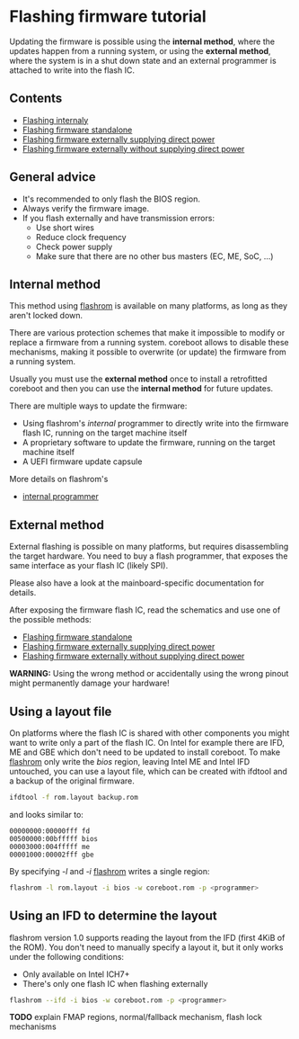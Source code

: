# Flashing firmware tutorial

Updating the firmware is possible using the **internal method**, where the updates
happen from a running system, or using the **external method**, where the system
is in a shut down state and an external programmer is attached to write into the
flash IC.

## Contents

* [Flashing internaly](int_flashrom.md)
* [Flashing firmware standalone](ext_standalone.md)
* [Flashing firmware externally supplying direct power](ext_power.md)
* [Flashing firmware externally without supplying direct power](no_ext_power.md)

## General advice

* It's recommended to only flash the BIOS region.
* Always verify the firmware image.
* If you flash externally and have transmission errors:
  * Use short wires
  * Reduce clock frequency
  * Check power supply
  * Make sure that there are no other bus masters (EC, ME, SoC, ...)

## Internal method

This method using [flashrom] is available on many platforms, as long as they
aren't locked down.

There are various protection schemes that make it impossible to modify or
replace a firmware from a running system. coreboot allows to disable these
mechanisms, making it possible to overwrite (or update) the firmware from a
running system.

Usually you must use the **external method** once to install a retrofitted
coreboot and then you can use the **internal method** for future updates.

There are multiple ways to update the firmware:
* Using flashrom's *internal* programmer to directly write into the firmware
  flash IC, running on the target machine itself
* A proprietary software to update the firmware, running on the target machine
  itself
* A UEFI firmware update capsule

More details on flashrom's
* [internal programmer](int_flashrom.md)

## External method

External flashing is possible on many platforms, but requires disassembling
the target hardware. You need to buy a flash programmer, that
exposes the same interface as your flash IC (likely SPI).

Please also have a look at the mainboard-specific documentation for details.

After exposing the firmware flash IC, read the schematics and use one of the
possible methods:

* [Flashing firmware standalone](ext_standalone.md)
* [Flashing firmware externally supplying direct power](ext_power.md)
* [Flashing firmware externally without supplying direct power](no_ext_power.md)

**WARNING:** Using the wrong method or accidentally using the wrong pinout might
  permanently damage your hardware!

## Using a layout file
On platforms where the flash IC is shared with other components you might want
to write only a part of the flash IC. On Intel for example there are IFD, ME and
GBE which don't need to be updated to install coreboot.
To make [flashrom] only write the *bios* region, leaving Intel ME and Intel IFD
untouched, you can use a layout file, which can be created with ifdtool and a backup
of the original firmware.

```bash
ifdtool -f rom.layout backup.rom
```

and looks similar to:

```
00000000:00000fff fd
00500000:00bfffff bios
00003000:004fffff me
00001000:00002fff gbe
```

By specifying *-l* and *-i* [flashrom] writes a single region:
```bash
flashrom -l rom.layout -i bios -w coreboot.rom -p <programmer>
```

## Using an IFD to determine the layout
flashrom version 1.0 supports reading the layout from the IFD (first 4KiB of
the ROM). You don't need to manually specify a layout it, but it only works
under the following conditions:

* Only available on Intel ICH7+
* There's only one flash IC when flashing externally

```bash
flashrom --ifd -i bios -w coreboot.rom -p <programmer>
```

**TODO** explain FMAP regions, normal/fallback mechanism, flash lock mechanisms

[flashrom]: https://www.flashrom.org/Flashrom
